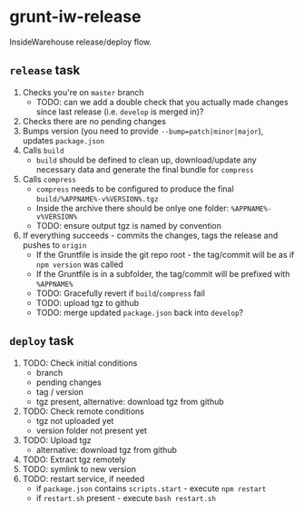 grunt-iw-release
================

InsideWarehouse release/deploy flow.

## `release` task

1. Checks you're on `master` branch
   * TODO: can we add a double check that you actually made changes since last release (i.e. `develop` is merged in)?
2. Checks there are no pending changes
3. Bumps version (you need to provide `--bump=patch|minor|major`), updates `package.json`
4. Calls `build`
   * `build` should be defined to clean up, download/update any necessary data and generate the final bundle for `compress`
5. Calls `compress`
   * `compress` needs to be configured to produce the final `build/%APPNAME%-v%VERSION%.tgz`
   * Inside the archive there should be onlye one folder: `%APPNAME%-v%VERSION%`
   * TODO: ensure output tgz is named by convention
6. If everything succeeds - commits the changes, tags the release and pushes to `origin`
   * If the Gruntfile is inside the git repo root - the tag/commit will be as if `npm version` was called
   * If the Gruntfile is in a subfolder, the tag/commit will be prefixed with `%APPNAME%`
   * TODO: Gracefully revert if `build`/`compress` fail
   * TODO: upload tgz to github
   * TODO: merge updated `package.json` back into `develop`? 

## `deploy` task

1. TODO: Check initial conditions
   * branch
   * pending changes
   * tag / version
   * tgz present, alternative: download tgz from github
2. TODO: Check remote conditions
   * tgz not uploaded yet
   * version folder not present yet
3. TODO: Upload tgz
   * alternative: download tgz from github
4. TODO: Extract tgz remotely
5. TODO: symlink to new version
6. TODO: restart service, if needed
   * if `package.json` contains `scripts.start` - execute `npm restart`
   * if `restart.sh` present - execute `bash restart.sh`
